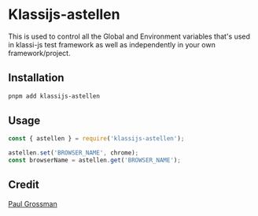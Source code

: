 # Klassijs-astellen

This is used to control all the Global and Environment variables that's used in klassi-js test framework as well as independently in your own framework/project.

## Installation

```bash
pnpm add klassijs-astellen
```

## Usage

```javascript
const { astellen } = require('klassijs-astellen');

astellen.set('BROWSER_NAME', chrome);
const browserName = astellen.get('BROWSER_NAME');
```
## Credit
[Paul Grossman](https://www.linkedin.com/in/pmgrossman/)